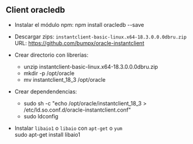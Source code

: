 ## Client oracledb

- Instalar el módulo npm:
npm install oracledb --save

- Descargar zips: `instantclient-basic-linux.x64-18.3.0.0.0dbru.zip`    
URL: https://github.com/bumpx/oracle-instantclient

- Crear directorio con librerías:  
    - unzip instantclient-basic-linux.x64-18.3.0.0.0dbru.zip
    - mkdir -p /opt/oracle
    - mv instantclient_18_3 /opt/oracle

- Crear dependendencias:  
    - sudo sh -c "echo /opt/oracle/instantclient_18_3 > /etc/ld.so.conf.d/oracle-instantclient.conf"
    - sudo ldconfig

- Instalar `libaio1` o `libaio` con `apt-get` o `yum`  
sudo apt-get install libaio1
